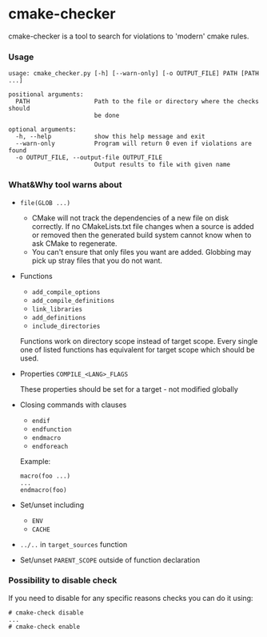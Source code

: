 # cmake-checker
cmake-checker is a tool to search for violations to 'modern' cmake rules.

### Usage

```
usage: cmake_checker.py [-h] [--warn-only] [-o OUTPUT_FILE] PATH [PATH ...]

positional arguments:
  PATH                  Path to the file or directory where the checks should
                        be done

optional arguments:
  -h, --help            show this help message and exit
  --warn-only           Program will return 0 even if violations are found
  -o OUTPUT_FILE, --output-file OUTPUT_FILE
                        Output results to file with given name
```

### What&Why tool warns about
* `file(GLOB ...)` 

    * CMake will not track the dependencies of a new file on disk correctly. If no CMakeLists.txt file changes when a source 
    is added or removed then the generated build system cannot know when to ask CMake to regenerate.
    * You can't ensure that only files you want are added. Globbing may pick up stray files that you do not want.
* Functions
    * `add_compile_options`
    * `add_compile_definitions`
    * `link_libraries`
    * `add_definitions`
    * `include_directories`
    
    Functions work on directory scope instead of target scope. Every single one of listed functions has 
    equivalent for target scope which should be used.
* Properties `COMPILE_<LANG>_FLAGS`

    These properties should be set for a target - not modified globally
* Closing commands with clauses 
    * `endif`
    * `endfunction`
    * `endmacro`
    * `endforeach`
    
    Example:   
    ```
    macro(foo ...)
    ...
    endmacro(foo)
    ```
* Set/unset including
    * `ENV`
    * `CACHE`
* `../..` in `target_sources` function
* Set/unset `PARENT_SCOPE` outside of function declaration

### Possibility to disable check
If you need to disable for any specific reasons checks you can do it using:
```
# cmake-check disable
...
# cmake-check enable
```
